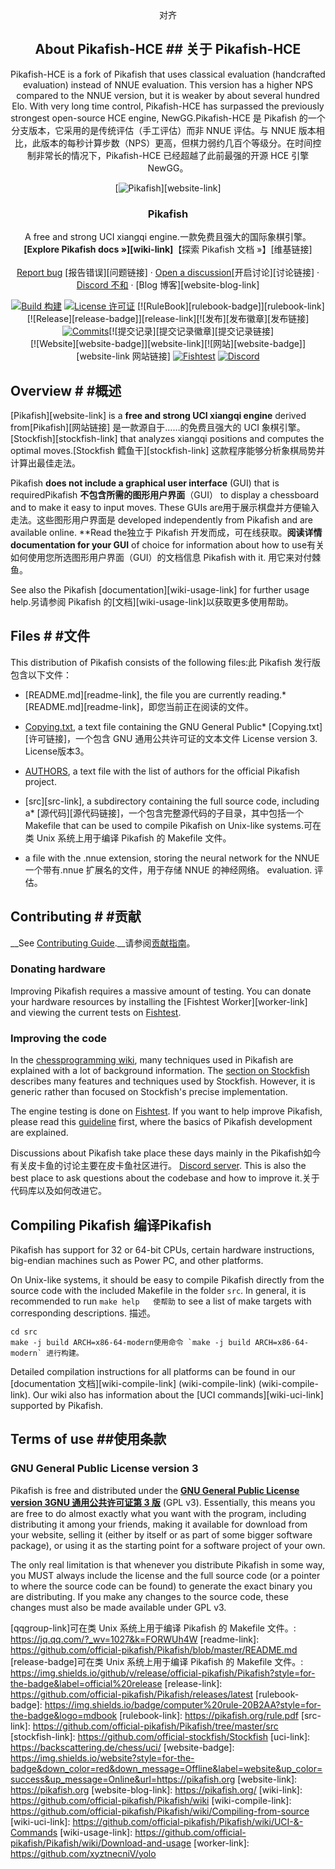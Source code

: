 <div align="center"   “中心”   “中心”   “中心”   “中心”   “中心”   “中心”   “中心”   “中心”>   对齐

## About Pikafish-HCE   ## 关于 Pikafish-HCE
Pikafish-HCE is a fork of Pikafish that uses classical evaluation (handcrafted evaluation) instead of NNUE evaluation. This version has a higher NPS compared to the NNUE version, but it is weaker by about several hundred Elo. With very long time control, Pikafish-HCE has surpassed the previously strongest open-source HCE engine, NewGG.Pikafish-HCE 是 Pikafish 的一个分支版本，它采用的是传统评估（手工评估）而非 NNUE 评估。与 NNUE 版本相比，此版本的每秒计算步数（NPS）更高，但棋力弱约几百个等级分。在时间控制非常长的情况下，Pikafish-HCE 已经超越了此前最强的开源 HCE 引擎 NewGG。

  [![Pikafish][pikafish-logo]][website-link]


  <h3>Pikafish</h3>

  A free and strong UCI xiangqi engine.一款免费且强大的国际象棋引擎。
  <br>
  <strong>[Explore Pikafish docs »][wiki-link]</strong>【探索 Pikafish 文档 »】[维基链接]
  <br>
  <br>
  [Report bug][issue-link]   [报告错误][问题链接]
  ·
  [Open a discussion][discussions-link][开启讨论][讨论链接]
  ·
  [Discord   不和][discord-link]
  ·
  [Blog   博客][website-blog-link]

  [![Build   构建][build-badge]][build-link]
  [![License   许可证][license-badge]][license-link]
  [![RuleBook][rulebook-badge]][rulebook-link]
  <br>
  [![Release][release-badge]][release-link][![发布][发布徽章][发布链接]
  [![Commits][commits-badge]][commits-link][![提交记录][提交记录徽章][提交记录链接]
  <br>
  [![Website][website-badge]][website-link][![网站][website-badge]] [website-link   网站链接]
  [![Fishtest][fishtest-badge]][fishtest-link]
  [![Discord][discord-badge]][discord-link]

 
</div>

## Overview   # #概述

[Pikafish][website-link] is a **free and strong UCI xiangqi engine** derived from[Pikafish][网站链接] 是一款源自于……的免费且强大的 UCI 象棋引擎。
[Stockfish][stockfish-link] that analyzes xiangqi positions and computes the optimal moves.[Stockfish   鳕鱼干][stockfish-link] 这款程序能够分析象棋局势并计算出最佳走法。

Pikafish **does not include a graphical user interface** (GUI) that is requiredPikafish **不包含所需的图形用户界面**（GUI）
to display a chessboard and to make it easy to input moves. These GUIs are用于展示棋盘并方便输入走法。这些图形用户界面是
developed independently from Pikafish and are available online. **Read the独立于 Pikafish 开发而成，可在线获取。**阅读详情
documentation for your GUI** of choice for information about how to use有关如何使用您所选图形用户界面（GUI）的文档信息
Pikafish with it.   用它来对付棘鱼。

See also the Pikafish [documentation][wiki-usage-link] for further usage help.另请参阅 Pikafish 的[文档][wiki-usage-link]以获取更多使用帮助。

## Files   # #文件

This distribution of Pikafish consists of the following files:此 Pikafish 发行版包含以下文件：

  * [README.md][readme-link], the file you are currently reading.* [README.md][readme-link]，即您当前正在阅读的文件。

  * [Copying.txt][license-link], a text file containing the GNU General Public* [Copying.txt][许可链接]，一个包含 GNU 通用公共许可证的文本文件
    License version 3.   License版本3。

  * [AUTHORS][authors-link], a text file with the list of authors for the official Pikafish project.

  * [src][src-link], a subdirectory containing the full source code, including a* [源代码][源代码链接]，一个包含完整源代码的子目录，其中包括一个
    Makefile that can be used to compile Pikafish on Unix-like systems.可在类 Unix 系统上用于编译 Pikafish 的 Makefile 文件。

  * a file with the .nnue extension, storing the neural network for the NNUE一个带有.nnue 扩展名的文件，用于存储 NNUE 的神经网络。
    evaluation.   评估。

## Contributing   # #贡献

__See [Contributing Guide](./CONTRIBUTING.md).__请参阅[贡献指南](./CONTRIBUTING.md)。

### Donating hardware

Improving Pikafish requires a massive amount of testing. You can donate your
hardware resources by installing the [Fishtest Worker][worker-link] and viewing
the current tests on [Fishtest][fishtest-link].

### Improving the code

In the [chessprogramming wiki][programming-link], many techniques used in
Pikafish are explained with a lot of background information.
The [section on Stockfish][programmingsf-link] describes many features
and techniques used by Stockfish. However, it is generic rather than
focused on Stockfish's precise implementation.

The engine testing is done on [Fishtest][fishtest-link].
If you want to help improve Pikafish, please read this [guideline][guideline-link]
first, where the basics of Pikafish development are explained.

Discussions about Pikafish take place these days mainly in the Pikafish如今有关皮卡鱼的讨论主要在皮卡鱼社区进行。
[Discord server][discord-link]. This is also the best place to ask questions
about the codebase and how to improve it.关于代码库以及如何改进它。


## Compiling Pikafish   编译Pikafish

Pikafish has support for 32 or 64-bit CPUs, certain hardware instructions,
big-endian machines such as Power PC, and other platforms.

On Unix-like systems, it should be easy to compile Pikafish directly from the
source code with the included Makefile in the folder `src`. In general, it is
recommended to run `make help   使帮助` to see a list of make targets with corresponding
descriptions.   描述。

```
cd src
make -j build ARCH=x86-64-modern使用命令 `make -j build ARCH=x86-64-modern` 进行构建。
```

Detailed compilation instructions for all platforms can be found in our
[documentation   文档][wiki-compile-link]   (wiki-compile-link)   (wiki-compile-link). Our wiki also has information about
the [UCI commands][wiki-uci-link] supported by Pikafish.

## Terms of use   ##使用条款

### GNU General Public License version 3

Pikafish is free and distributed under the
[**GNU General Public License version 3GNU 通用公共许可证第 3 版**][license-link] (GPL v3). Essentially,
this means you are free to do almost exactly what you want with the program,
including distributing it among your friends, making it available for download
from your website, selling it (either by itself or as part of some bigger
software package), or using it as the starting point for a software project of
your own.

The only real limitation is that whenever you distribute Pikafish in some way,
you MUST always include the license and the full source code (or a pointer to
where the source code can be found) to generate the exact binary you are
distributing. If you make any changes to the source code, these changes must
also be made available under GPL v3.

[authors-link]:			https://github.com/official-pikafish/Pikafish/blob/master/AUTHORS
[build-badge]:			https://img.shields.io/github/actions/workflow/status/official-pikafish/Pikafish/pikafish.yml?branch=master&style=for-the-badge&label=pikafish&logo=github
[build-link]:				https://github.com/official-pikafish/Pikafish/actions/workflows/pikafish.yml
[commits-badge]:		https://img.shields.io/github/commits-since/official-pikafish/Pikafish/latest?style=for-the-badge
[commits-link]:			https://github.com/official-pikafish/Pikafish/commits/master
[discord-badge]:			https://img.shields.io/discord/1013130558089478144?style=for-the-badge&label=discord&logo=Discord
[discord-link]:			https://discord.com/invite/uSb3RXb7cY
[discussions-link]:   https://github.com/official-pikafish/Pikafish/discussions/new
[fishtest-badge]:			https://img.shields.io/website?style=for-the-badge&down_color=red&down_message=Offline&label=Fishtest&up_color=success&up_message=Online&url=https://test.pikafish.org
[fishtest-link]:			https://test.pikafish.org
[guideline-link]:			https://github.com/glinscott/fishtest/wiki/Creating-my-first-test
[issue-link]:         https://github.com/official-pikafish/Pikafish/issues/new?assignees=&labels=&template=BUG-REPORT.yml
[license-badge]:			https://img.shields.io/github/license/official-pikafish/Pikafish?style=for-the-badge&label=license&color=success
[license-link]:			https://github.com/official-pikafish/Pikafish/blob/master/Copying.txt
[pikafish-logo]:			https://pikafish.org/assets/logo_256.png
[programming-link]:		https://www.chessprogramming.org/Main_Page
[programmingsf-link]:	https://www.chessprogramming.org/Stockfish
[qqgroup-link]可在类 Unix 系统上用于编译 Pikafish 的 Makefile 文件。:			https://jq.qq.com/?_wv=1027&k=FORWUh4W
[readme-link]:			https://github.com/official-pikafish/Pikafish/blob/master/README.md
[release-badge]可在类 Unix 系统上用于编译 Pikafish 的 Makefile 文件。:			https://img.shields.io/github/v/release/official-pikafish/Pikafish?style=for-the-badge&label=official%20release
[release-link]:			https://github.com/official-pikafish/Pikafish/releases/latest
[rulebook-badge]:		https://img.shields.io/badge/computer%20rule-20B2AA?style=for-the-badge&logo=mdbook
[rulebook-link]:			https://pikafish.org/rule.pdf
[src-link]:				https://github.com/official-pikafish/Pikafish/tree/master/src
[stockfish-link]:			https://github.com/official-stockfish/Stockfish
[uci-link]:				https://backscattering.de/chess/uci/
[website-badge]:		https://img.shields.io/website?style=for-the-badge&down_color=red&down_message=Offline&label=website&up_color=success&up_message=Online&url=https://pikafish.org
[website-link]:			https://pikafish.org
[website-blog-link]:  https://pikafish.org/
[wiki-link]:          https://github.com/official-pikafish/Pikafish/wiki
[wiki-compile-link]:  https://github.com/official-pikafish/Pikafish/wiki/Compiling-from-source
[wiki-uci-link]:      https://github.com/official-pikafish/Pikafish/wiki/UCI-&-Commands
[wiki-usage-link]:    https://github.com/official-pikafish/Pikafish/wiki/Download-and-usage
[worker-link]:			https://github.com/xyztnecniV/yolo
